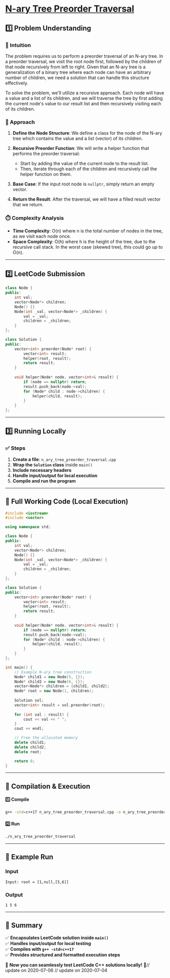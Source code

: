 # **[N-ary Tree Preorder Traversal](https://leetcode.com/problems/n-ary-tree-preorder-traversal/description/)**  

## **1️⃣ Problem Understanding**  
### **📌 Intuition**  
The problem requires us to perform a preorder traversal of an N-ary tree. In a preorder traversal, we visit the root node first, followed by the children of that node recursively from left to right. Given that an N-ary tree is a generalization of a binary tree where each node can have an arbitrary number of children, we need a solution that can handle this structure effectively.

To solve the problem, we'll utilize a recursive approach. Each node will have a value and a list of its children, and we will traverse the tree by first adding the current node's value to our result list and then recursively visiting each of its children.

### **🚀 Approach**  
1. **Define the Node Structure**: We define a class for the node of the N-ary tree which contains the value and a list (vector) of its children.
  
2. **Recursive Preorder Function**: We will write a helper function that performs the preorder traversal:
    - Start by adding the value of the current node to the result list.
    - Then, iterate through each of the children and recursively call the helper function on them.

3. **Base Case**: If the input root node is `nullptr`, simply return an empty vector.

4. **Return the Result**: After the traversal, we will have a filled result vector that we return.

### **⏱️ Complexity Analysis**  
- **Time Complexity**: O(n) where n is the total number of nodes in the tree, as we visit each node once.
- **Space Complexity**: O(h) where h is the height of the tree, due to the recursive call stack. In the worst case (skewed tree), this could go up to O(n).

---  

## **2️⃣ LeetCode Submission**  
```cpp
class Node {
public:
    int val;
    vector<Node*> children;
    Node() {}
    Node(int _val, vector<Node*> _children) {
        val = _val;
        children = _children;
    }
};

class Solution {
public:
    vector<int> preorder(Node* root) {
        vector<int> result;
        helper(root, result);
        return result;
    }
    
    void helper(Node* node, vector<int>& result) {
        if (node == nullptr) return;
        result.push_back(node->val);
        for (Node* child : node->children) {
            helper(child, result);
        }
    }
};
```  

---  

## **3️⃣ Running Locally**  
### **✅ Steps**  
1. **Create a file**: `n_ary_tree_preorder_traversal.cpp`  
2. **Wrap the `Solution` class** inside `main()`  
3. **Include necessary headers**  
4. **Handle input/output for local execution**  
5. **Compile and run the program**  

---  

## **📝 Full Working Code (Local Execution)**  
```cpp
#include <iostream>
#include <vector>

using namespace std;

class Node {
public:
    int val;
    vector<Node*> children;
    Node() {}
    Node(int _val, vector<Node*> _children) {
        val = _val;
        children = _children;
    }
};

class Solution {
public:
    vector<int> preorder(Node* root) {
        vector<int> result;
        helper(root, result);
        return result;
    }
    
    void helper(Node* node, vector<int>& result) {
        if (node == nullptr) return;
        result.push_back(node->val);
        for (Node* child : node->children) {
            helper(child, result);
        }
    }
};

int main() {
    // Example N-ary tree construction
    Node* child1 = new Node(5, {});
    Node* child2 = new Node(6, {});
    vector<Node*> children = {child1, child2};
    Node* root = new Node(1, children);
    
    Solution sol;
    vector<int> result = sol.preorder(root);
    
    for (int val : result) {
        cout << val << " ";
    }
    cout << endl;

    // Free the allocated memory
    delete child1;
    delete child2;
    delete root;

    return 0;
}
```  

---  

## **🔧 Compilation & Execution**  
#### **1️⃣ Compile**  
```bash
g++ -std=c++17 n_ary_tree_preorder_traversal.cpp -o n_ary_tree_preorder_traversal
```  

#### **2️⃣ Run**  
```bash
./n_ary_tree_preorder_traversal
```  

---  

## **🎯 Example Run**  
### **Input**  
```
Input: root = [1,null,[5,6]]
```  
### **Output**  
```
1 5 6 
```  

---  

## **📌 Summary**  
✅ **Encapsulates LeetCode solution inside `main()`**  
✅ **Handles input/output for local testing**  
✅ **Compiles with `g++ -std=c++17`**  
✅ **Provides structured and formatted execution steps**  

🚀 **Now you can seamlessly test LeetCode C++ solutions locally!** 🚀// update on 2020-07-06
// update on 2020-07-04
